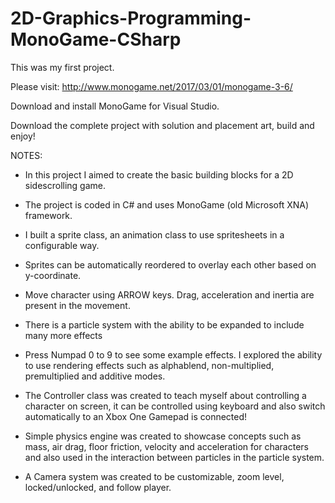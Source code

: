 # 2D-Graphics-Programming-MonoGame-CSharp

This was my first project.

Please visit: http://www.monogame.net/2017/03/01/monogame-3-6/

Download and install MonoGame for Visual Studio.

Download the complete project with solution and placement art, build and enjoy!


NOTES:

- In this project I aimed to create the basic building blocks for a 2D sidescrolling game.

- The project is coded in C# and uses MonoGame (old Microsoft XNA) framework.

- I built a sprite class, an animation class to use spritesheets in a configurable way.

- Sprites can be automatically reordered to overlay each other based on y-coordinate.

- Move character using ARROW keys. Drag, acceleration and inertia are present in the movement.

- There is a particle system with the ability to be expanded to include many more effects

- Press Numpad 0 to 9 to see some example effects. I explored the ability to use rendering effects such as alphablend, non-multiplied, premultiplied and additive modes.

- The Controller class was created to teach myself about controlling a character on screen, it can be controlled using keyboard and also switch automatically to an Xbox One Gamepad is connected!

- Simple physics engine was created to showcase concepts such as mass, air drag, floor friction, velocity and acceleration for characters and also used in the interaction between particles in the particle system.

- A Camera system was created to be customizable, zoom level, locked/unlocked, and follow player.

